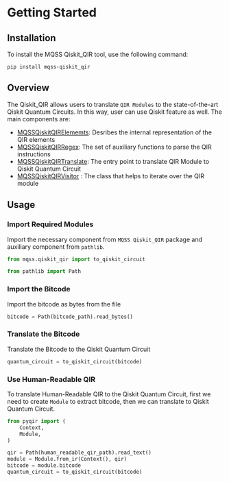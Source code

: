 # Getting Started

## Installation

To install the MQSS Qiskit_QIR tool, use the following command:

```shell
pip install mqss-qiskit_qir
```

## Overview

The Qiskit_QIR allows users to translate `QIR Modules` to the state-of-the-art Qiskit Quantum Circuits. In this way, user can use Qiskit feature as well. The main components are:

- [MQSSQiskitQIRElememts](../api/mqss_qir_py_elements.md): Desribes the internal representation of the QIR elements
- [MQSSQiskitQIRRegex](../api/mqss_qir_py_regex.md): The set of auxiliary functions to parse the QIR instructions
- [MQSSQiskitQIRTranslate](../api/mqss_qir_py_translate.md): The entry point to translate QIR Module to Qiskit Quantum Circuit
- [MQSSQiskitQIRVisitor](../api/mqss_qir_py_visitor.md) : The class that helps to iterate over the QIR module

## Usage

### Import Required Modules

Import the necessary component from `MQSS Qiskit_QIR` package and auxiliary component from `pathlib`.

```python
from mqss.qiskit_qir import to_qiskit_circuit

from pathlib import Path
```

### Import the Bitcode

Import the bitcode as bytes from the file

```python
bitcode = Path(bitcode_path).read_bytes()
```

### Translate the Bitcode

Translate the Bitcode to the Qiskit Quantum Circuit

```python
quantum_circuit = to_qiskit_circuit(bitcode)
```

### Use Human-Readable QIR

To translate Human-Readable QIR to the Qiskit Quantum Circuit, first we need to create `Module` to extract bitcode, then we can translate to Qiskit Quantum Circuit.

```python
from pyqir import (
    Context,
    Module,
)

qir = Path(human_readable_qir_path).read_text()
module = Module.from_ir(Context(), qir)
bitcode = module.bitcode
quantum_circuit = to_qiskit_circuit(bitcode)
```
